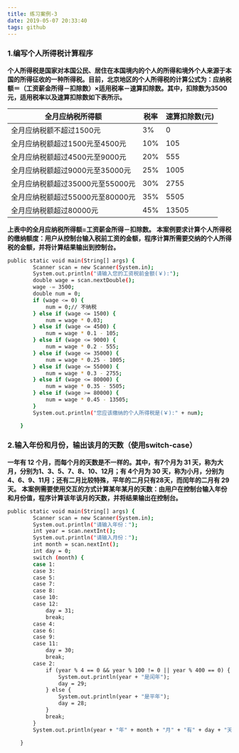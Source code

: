 ```yaml
---
title: 练习案例-3
date: 2019-05-07 20:33:40
tags: github
---
```

### **1.编写个人所得税计算程序**
**个人所得税是国家对本国公民、居住在本国境内的个人的所得和境外个人来源于本国的所得征收的一种所得税。目前，北京地区的个人所得税的计算公式为：应纳税额＝（工资薪金所得－扣除数）×适用税率－速算扣除数。其中，扣除数为3500元，适用税率以及速算扣除数如下表所示。**

|        全月应纳税所得额      |    税率|	 速算扣除数(元)|
|----------------------------|-------| --------|
|       全月应纳税额不超过1500元|	  3%|	       0|
|  全月应纳税额超过1500元至4500元|	  10%|	    105|
|  全月应纳税额超过4500元至9000元|   20%|	    555|
| 全月应纳税额超过9000元至35000元|	  25%|	   1005|
|全月应纳税额超过35000元至55000元|	  30%|	   2755|
|全月应纳税额超过55000元至80000元|	  35%|	   5505|
|        全月应纳税额超过80000元|    45%|	13505|
**上表中的全月应纳税所得额=工资薪金所得－扣除数。**
**本案例要求计算个人所得税的缴纳额度：用户从控制台输入税前工资的金额，程序计算所需要交纳的个人所得税的金额，并将计算结果输出到控制台。**
```bash
public static void main(String[] args) {
		Scanner scan = new Scanner(System.in);
		System.out.println("请输入您的工资税前金额(￥):");
		double wage = scan.nextDouble();
		wage -= 3500;
		double num = 0;
		if (wage <= 0) {
			num = 0;// 不纳税
		} else if (wage <= 1500) {
			num = wage * 0.03;
		} else if (wage <= 4500) {
			num = wage * 0.1 - 105;
		} else if (wage <= 9000) {
			num = wage * 0.2 - 555;
		} else if (wage <= 35000) {
			num = wage * 0.25 - 1005;
		} else if (wage <= 55000) {
			num = wage * 0.3 - 2755;
		} else if (wage <= 80000) {
			num = wage * 0.35 - 5505;
		} else if (wage >= 80000) {
			num = wage * 0.45 - 13505;
		}
		System.out.println("您应该缴纳的个人所得税是(￥):" + num);

	}
```
### 2.输入年份和月份，输出该月的天数（使用switch-case）
**一年有 12 个月，而每个月的天数是不一样的。其中，有7个月为 31 天，称为大月，分别为1、3、5、7、8、10、12月；有 4个月为 30 天，称为小月，分别为4、6、9、11月；还有二月比较特殊，平年的二月只有28天，而闰年的二月有 29 天。**
**本案例需要使用交互的方式计算某年某月的天数：由用户在控制台输入年份和月份值，程序计算该年该月的天数，并将结果输出在控制台。**
```bash
public static void main(String[] args) {
		Scanner scan = new Scanner(System.in);
		System.out.println("请输入年份：");
		int year = scan.nextInt();
		System.out.println("请输入月份：");
		int month = scan.nextInt();
		int day = 0;
		switch (month) {
		case 1:
		case 3:
		case 5:
		case 7:
		case 8:
		case 10:
		case 12:
			day = 31;
			break;
		case 4:
		case 6:
		case 9:
		case 11:
			day = 30;
			break;
		case 2:
			if (year % 4 == 0 && year % 100 != 0 || year % 400 == 0) {
				System.out.println(year + "是闰年");
				day = 29;
			} else {
				System.out.println(year + "是平年");
				day = 28;
			}
			break;
		}
		System.out.println(year + "年" + month + "月" + "有" + day + "天");

	}
```



